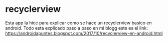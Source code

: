 # recyclerview

Esta app la hice para explicar como se hace un recyclerview basico en android. Todo esta explicado paso a paso en mi blogg este
es el link: https://androidapuntes.blogspot.com/2017/10/recyclerview-en-android.html
